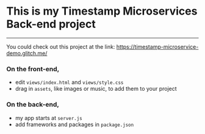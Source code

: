 # This is my Timestamp Microservices Back-end project
------------

You could check out this project at the link: https://timestamp-microservice-demo.glitch.me/

### On the front-end,
- edit `views/index.html` and `views/style.css`
- drag in `assets`, like images or music, to add them to your project

### On the back-end,
- my app starts at `server.js`
- add frameworks and packages in `package.json`



